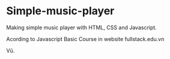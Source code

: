 # Simple-music-player

Making simple music player with HTML, CSS and Javascript.

Acording to Javascript Basic Course in website fullstack.edu.vn

Vũ.
